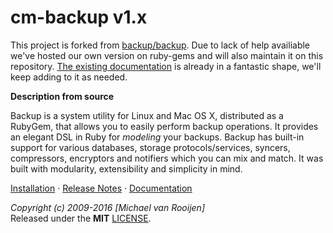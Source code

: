 cm-backup v1.x
===========

This project is forked from [backup/backup](https://github.com/backup/backup). Due to lack of help availiable we've hosted our own version on ruby-gems and will also maintain it on this repository. [The existing documentation](https://backup.github.io/backup/v4/) is already in a fantastic shape, we'll keep adding to it as needed.

__Description from source__

Backup is a system utility for Linux and Mac OS X, distributed as a RubyGem, that allows you to easily perform backup
operations. It provides an elegant DSL in Ruby for _modeling_ your backups. Backup has built-in support for various
databases, storage protocols/services, syncers, compressors, encryptors and notifiers which you can mix and match. It
was built with modularity, extensibility and simplicity in mind.

[Installation][] &middot; [Release Notes][] &middot; [Documentation][]

*Copyright (c) 2009-2016 [Michael van Rooijen]*  
Released under the **MIT** [LICENSE](LICENSE).

[Installation]:  http://backup.github.io/backup/v4/installation
[Release Notes]: http://backup.github.io/backup/v4/release-notes
[Documentation]: http://backup.github.io/backup/v4